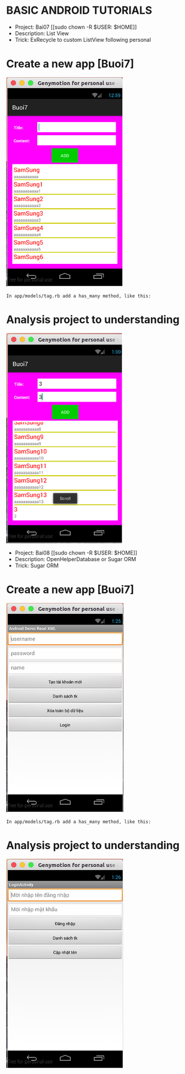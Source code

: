 # BASIC ANDROID TUTORIALS
- Project: Bai07 [[sudo chown -R $USER: $HOME]]
- Description: List View
- Trick: ExRecycle to custom ListView following personal
# Create a new app [Buoi7]
![alt tag](https://github.com/danisluis6/Lecture/blob/master/07/1.png)

    In app/models/tag.rb add a has_many method, like this: 

# Analysis  project to understanding
![alt tag](https://github.com/danisluis6/Lecture/blob/master/07/2.png)

- Project: Bai08 [[sudo chown -R $USER: $HOME]]
- Description: OpenHelperDatabase or Sugar ORM
- Trick: Sugar ORM
# Create a new app [Buoi7]
![alt tag](https://github.com/danisluis6/Lecture/blob/master/08/1.png)

    In app/models/tag.rb add a has_many method, like this: 

# Analysis  project to understanding
![alt tag](https://github.com/danisluis6/Lecture/blob/master/08/2.png)

